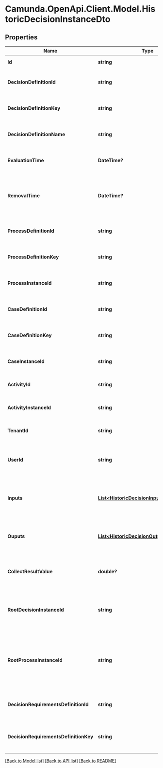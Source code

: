 # Camunda.OpenApi.Client.Model.HistoricDecisionInstanceDto

## Properties

Name | Type | Description | Notes
------------ | ------------- | ------------- | -------------
**Id** | **string** | The id of the decision instance. | [optional] 
**DecisionDefinitionId** | **string** | The id of the decision definition that this decision instance belongs to. | [optional] 
**DecisionDefinitionKey** | **string** | The key of the decision definition that this decision instance belongs to. | [optional] 
**DecisionDefinitionName** | **string** | The name of the decision definition that this decision instance belongs to. | [optional] 
**EvaluationTime** | **DateTime?** | The time the instance was evaluated.  [Default format](https://docs.camunda.org/manual/7.17/reference/rest/overview/date-format/) &#x60;yyyy-MM-dd&#39;T&#39;HH:mm:ss.SSSZ&#x60;. | [optional] 
**RemovalTime** | **DateTime?** | The time after which the instance should be removed by the History Cleanup job. [Default format](https://docs.camunda.org/manual/7.17/reference/rest/overview/date-format/) &#x60;yyyy-MM-dd&#39;T&#39;HH:mm:ss.SSSZ&#x60;. | [optional] 
**ProcessDefinitionId** | **string** | The id of the process definition that this decision instance belongs to. | [optional] 
**ProcessDefinitionKey** | **string** | The key of the process definition that this decision instance belongs to. | [optional] 
**ProcessInstanceId** | **string** | The id of the process instance that this decision instance belongs to. | [optional] 
**CaseDefinitionId** | **string** | The id of the case definition that this decision instance belongs to. | [optional] 
**CaseDefinitionKey** | **string** | The key of the case definition that this decision instance belongs to. | [optional] 
**CaseInstanceId** | **string** | The id of the case instance that this decision instance belongs to. | [optional] 
**ActivityId** | **string** | The id of the activity that this decision instance belongs to. | [optional] 
**ActivityInstanceId** | **string** | The id of the activity instance that this decision instance belongs to. | [optional] 
**TenantId** | **string** | The tenant id of the historic decision instance. | [optional] 
**UserId** | **string** | The id of the authenticated user that has evaluated this decision instance without a process or case instance. | [optional] 
**Inputs** | [**List&lt;HistoricDecisionInputInstanceDto&gt;**](HistoricDecisionInputInstanceDto.md) | The list of decision input values. **Only exists** if &#x60;includeInputs&#x60; was set to &#x60;true&#x60; in the query. | [optional] 
**Ouputs** | [**List&lt;HistoricDecisionOutputInstanceDto&gt;**](HistoricDecisionOutputInstanceDto.md) | The list of decision output values. **Only exists** if &#x60;includeOutputs&#x60; was set to &#x60;true&#x60; in the query. | [optional] 
**CollectResultValue** | **double?** | The result of the collect aggregation of the decision result if used. &#x60;null&#x60; if no aggregation was used. | [optional] 
**RootDecisionInstanceId** | **string** | The decision instance id of the evaluated root decision. Can be &#x60;null&#x60; if this instance is the root decision instance of the evaluation. | [optional] 
**RootProcessInstanceId** | **string** | The process instance id of the root process instance that initiated the evaluation of this decision. Can be &#x60;null&#x60; if this decision instance is not evaluated as part of a BPMN process. | [optional] 
**DecisionRequirementsDefinitionId** | **string** | The id of the decision requirements definition that this decision instance belongs to. | [optional] 
**DecisionRequirementsDefinitionKey** | **string** | The key of the decision requirements definition that this decision instance belongs to. | [optional] 

[[Back to Model list]](../README.md#documentation-for-models) [[Back to API list]](../README.md#documentation-for-api-endpoints) [[Back to README]](../README.md)

